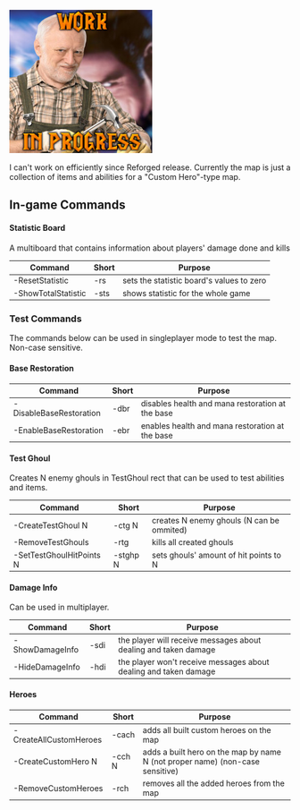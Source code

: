 
![Logo](Logo.jpg)

I can't work on efficiently since Reforged release. Currently the map is just a collection of items and abilities for a "Custom Hero"-type map.

## In-game Commands

#### Statistic Board

A multiboard that contains information about players' damage done and kills

Command | Short | Purpose
--- | --- | ---
-ResetStatistic | -rs | sets the statistic board's values to zero
-ShowTotalStatistic | -sts | shows statistic for the whole game

### Test Commands

The commands below can be used in singleplayer mode to test the map. Non-case sensitive.

#### Base Restoration

Command | Short | Purpose
--- | --- | ---
-DisableBaseRestoration | -dbr | disables health and mana restoration at the base
-EnableBaseRestoration | -ebr | enables health and mana restoration at the base

#### Test Ghoul

Creates N enemy ghouls in TestGhoul rect that can be used to test abilities and items. 

Command | Short | Purpose
--- | --- | ---
-CreateTestGhoul N | -ctg N | creates N enemy ghouls (N can be ommited)
-RemoveTestGhouls | -rtg | kills all created ghouls
-SetTestGhoulHitPoints N | -stghp N | sets ghouls' amount of hit points to N

#### Damage Info

Can be used in multiplayer.

Command | Short | Purpose
--- | --- | ---
-ShowDamageInfo | -sdi | the player will receive messages about dealing and taken damage
-HideDamageInfo | -hdi | the player won't receive messages about dealing and taken damage

#### Heroes

Command | Short | Purpose
--- | --- | ---
-CreateAllCustomHeroes | -cach | adds all built custom heroes on the map
-CreateCustomHero N | -cch N | adds a built hero on the map by name N (not proper name) (non-case sensitive)
-RemoveCustomHeroes | -rch | removes all the added heroes from the map
